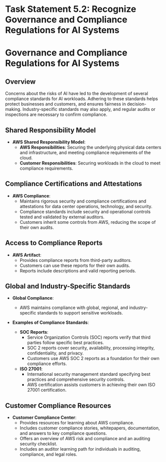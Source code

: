 # Task Statement 5.2: Recognize Governance and Compliance Regulations for AI Systems

# Governance and Compliance Regulations for AI Systems

## Overview

Concerns about the risks of AI have led to the development of several compliance standards for AI workloads. Adhering to these standards helps protect businesses and customers, and ensures fairness in decision-making. Industry-specific standards may also apply, and regular audits or inspections are necessary to confirm compliance.

## Shared Responsibility Model

- **AWS Shared Responsibility Model**: 
  - **AWS Responsibilities**: Securing the underlying physical data centers and infrastructure, and meeting compliance requirements of the cloud.
  - **Customer Responsibilities**: Securing workloads in the cloud to meet compliance requirements.

## Compliance Certifications and Attestations

- **AWS Compliance**: 
  - Maintains rigorous security and compliance certifications and attestations for data center operations, technology, and security.
  - Compliance standards include security and operational controls tested and validated by external auditors.
  - Customers inherit some controls from AWS, reducing the scope of their own audits.

## Access to Compliance Reports

- **AWS Artifact**: 
  - Provides compliance reports from third-party auditors.
  - Customers can use these reports for their own audits.
  - Reports include descriptions and valid reporting periods.

## Global and Industry-Specific Standards

- **Global Compliance**: 
  - AWS maintains compliance with global, regional, and industry-specific standards to support sensitive workloads.

- **Examples of Compliance Standards**:
  - **SOC Reports**: 
    - Service Organization Controls (SOC) reports verify that third parties follow specific best practices.
    - SOC 2 reports cover security, availability, processing integrity, confidentiality, and privacy.
    - Customers use AWS SOC 2 reports as a foundation for their own compliance efforts.
  - **ISO 27001**: 
    - International security management standard specifying best practices and comprehensive security controls.
    - AWS certification assists customers in achieving their own ISO 27001 certification.

## Customer Compliance Resources

- **Customer Compliance Center**:
  - Provides resources for learning about AWS compliance.
  - Includes customer compliance stories, whitepapers, documentation, and answers to key compliance questions.
  - Offers an overview of AWS risk and compliance and an auditing security checklist.
  - Includes an auditor learning path for individuals in auditing, compliance, and legal roles.